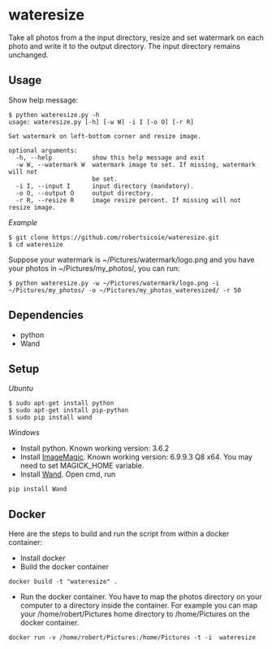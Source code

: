 # wateresize 

Take all photos from a the input directory, resize and set watermark on each photo and write it to the output directory. The input directory remains unchanged.

## Usage
Show help message:
```
$ python wateresize.py -h
usage: wateresize.py [-h] [-w W] -i I [-o O] [-r R]

Set watermark on left-bottom corner and resize image.

optional arguments:
  -h, --help           show this help message and exit
  -w W, --watermark W  watermark image to set. If missing, watermark will not
                       be set.
  -i I, --input I      input directory (mandatory).
  -o O, --output O     output directory.
  -r R, --resize R     image resize percent. If missing will not resize image.
```
*Example*
```
$ git clone https://github.com/robertsicoie/wateresize.git
$ cd wateresize
```
Suppose your watermark is ~/Pictures/watermark/logo.png and you have your photos in ~/Pictures/my_photos/, you can run:
```
$ python wateresize.py -w ~/Pictures/watermark/logo.png -i ~/Pictures/my_photos/ -o ~/Pictures/my_photos_wateresized/ -r 50
```

## Dependencies
 - python
 - Wand

## Setup
*Ubuntu*
``` 
$ sudo apt-get install python
$ sudo apt-get install pip-python
$ sudo pip install wand
```

*Windows*
 - Install python. Known working version: 3.6.2
 - Install [ImageMagic](https://www.imagemagick.org "ImageMagic"). Known working version: 6.9.9.3 Q8 x64. You may need to set MAGICK_HOME variable.
 - Install [Wand](http://docs.wand-py.org/). Open cmd, run
```
pip install Wand
```
## Docker
Here are the steps to build and run the script from within a docker container:
 - Install docker
 - Build the docker container
```
docker build -t "wateresize" .
```
 - Run the docker container. You have to map the photos directory on your computer to a directory inside the container. For example you can map your /home/robert/Pictures home directory to /home/Pictures on the docker container.

```
docker run -v /home/robert/Pictures:/home/Pictures -t -i  wateresize
``` 
